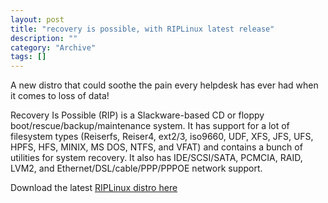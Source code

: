 ```yaml
--- 
layout: post 
title: "recovery is possible, with RIPLinux latest release"
description: ""
category: "Archive"
tags: []
---  
```

A new distro that could soothe the pain every helpdesk has ever had when it comes to loss of data!

Recovery Is Possible (RIP) is a Slackware-based CD or floppy boot/rescue/backup/maintenance system. It has support for a lot of filesystem types (Reiserfs, Reiser4, ext2/3, iso9660, UDF, XFS, JFS, UFS, HPFS, HFS, MINIX, MS DOS, NTFS, and VFAT) and contains a bunch of utilities for system recovery. It also has IDE/SCSI/SATA, PCMCIA, RAID, LVM2, and Ethernet/DSL/cable/PPP/PPPOE network support.

Download the latest <a href="http://www.tux.org/pub/people/kent-robotti/looplinux/rip/">RIPLinux distro here</a>
